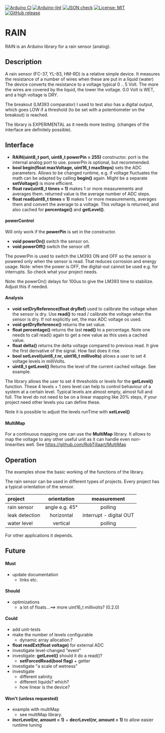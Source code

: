 
[![Arduino CI](https://github.com/RobTillaart/RAIN/workflows/Arduino%20CI/badge.svg)](https://github.com/marketplace/actions/arduino_ci)
[![Arduino-lint](https://github.com/RobTillaart/RAIN/actions/workflows/arduino-lint.yml/badge.svg)](https://github.com/RobTillaart/RAIN/actions/workflows/arduino-lint.yml)
[![JSON check](https://github.com/RobTillaart/RAIN/actions/workflows/jsoncheck.yml/badge.svg)](https://github.com/RobTillaart/RAIN/actions/workflows/jsoncheck.yml)
[![License: MIT](https://img.shields.io/badge/license-MIT-green.svg)](https://github.com/RobTillaart/RAIN/blob/master/LICENSE)
[![GitHub release](https://img.shields.io/github/release/RobTillaart/RAIN.svg?maxAge=3600)](https://github.com/RobTillaart/RAIN/releases)


# RAIN

RAIN is an Arduino library for a rain sensor (analog).


## Description

A rain sensor (FC-37, YL-83, HM-RD) is a relative simple device. 
It measures the resistance of a number of wires when these are put in a liquid (water)
The device converts the resistance to a voltage typical 0 .. 5 Volt.
The more the wires are covered by the liquid, the lower the voltage.
0.0 Volt is WET, and a high voltage is DRY.

The breakout (LM393 comparator) I used to test also has a digital output, 
which goes LOW if a threshold (to be set with a potentiometer on the breakout) is reached.

The library is EXPERIMENTAL as it needs more testing. 
(changes of the interface are definitely possible).


## Interface

- **RAIN(uint8_t port, uint8_t powerPin = 255)** constructor. 
port is the internal analog port to use.
powerPin is optional, but recommended.
- **bool begin(float maxVoltage, uint16_t maxSteps)** sets the ADC parameters. 
Allows to be changed runtime, e.g. if voltage fluctuates the math can be adapted by calling **begin()** again. 
Might be a separate **setVoltage()** is more efficient.
- **float raw(uint8_t times = 1)** makes 1 or more measurements and averages them.
returned value is the average number of ADC steps.
- **float read(uint8_t times = 1)** makes 1 or more measurements, averages them and convert the average to a voltage.
This voltage is returned, and also cached for **percentage()** and **getLevel()**.


#### powerControl

Will only work if the **powerPin** is set in the constructor.

- **void powerOn()** switch the sensor on.
- **void powerOff()** switch the sensor off.

The powerPin is used to switch the LM393 ON and OFF so the sensor is powered
only when the sensor is read. That reduces corrosion and energy usage.
Note: when the power is OFF, the digital-out cannot be used e.g. for interrupts.
So check what your project needs.

Note: the powerOn() delays for 100us to give the LM393 time to stabilize.
Adjust this if needed.


#### Analysis

- **void setDryReference(float dryRef)** used to calibrate the voltage when the sensor is dry.
Use **read()** to read / calibrate the voltage when the sensor is dry.
If not explicitly set, the max ADC voltage os used.
- **void getDryReference()** returns the set value.
- **float percentage()** returns the last **read()** to a percentage.
Note one needs to call read() again to get a new value as this uses a cached value.
- **float delta()** returns the delta voltage compared to previous read.
It give the first derivative of the signal. How fast does it rise.
- **bool setLevel(uint8_t nr, uint16_t millivolts)** allows a user to set 4 voltage levels in milliVolts.
- **uint8_t getLevel()**
Returns the level of the current cached voltage. 
See example.

The library allows the user to set 4 thresholds or levels for the **getLevel()** function.
These 4 levels + 1 zero level can help to control behaviour of a system at a certain level. 
Typical levels are almost empty, almost full and full. 
The level do not need to be on a linear mapping like 20% steps, if your project need 
other levels you can define these.

Note it is possible to adjust the levels runTime with **setLevel()**


#### MultiMap

For a continuous mapping one can use the **MultiMap** library. 
It allows to map the voltage to any other useful unit as it can handle 
even non-linearities well.
See https://github.com/RobTillaart/MultiMap


## Operation

The examples show the basic working of the functions of the library.

The rain sensor can be used in different types of projects. 
Every project has a typical orientation of the sensor.

|  project         |  orientation     |  measurement  |
|:-----------------|:----------------:|:-------------:|
|  rain sensor     |  angle e.g. 45°  |  polling
|  leak detection  |  horizontal      |  interrupt - digital OUT
|  water level     |  vertical        |  polling

For other applications it depends. 


## Future

#### Must
- update documentation
  - links etc.


#### Should
- optimizations
  - a lot of floats...==> more uint16_t millivolts? (0.2.0)


#### Could
- add unit-tests
- make the number of levels configurable
  - dynamic array allocation.?
- **float readExt(float voltage)** for external ADC
- investigate level-changed "event"
- investigate: **getLevel()** should it do a read()?
  - **setForcedRead(bool flag)** + getter
- investigate "a scale of wetness"
- investigate
  - different salinity
  - different liquids? which?
  - how linear is the device?


#### Won't (unless requested)
- example with multiMap
  - see multiMap library.
- **incrLevel(nr, amount = 1)** + **decrLevel(nr, amount = 1)**
  to allow easier runtime tuning

